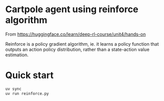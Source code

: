 # Cartpole agent using reinforce algorithm

From https://huggingface.co/learn/deep-rl-course/unit4/hands-on

Reinforce is a policy gradient algorithm, ie. it learns a policy function that
outputs an action policy distribution, rather than a state-action value
estimation.

# Quick start
```sh
uv sync
uv run reinforce.py
```
